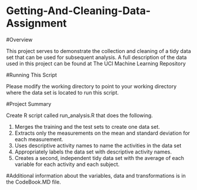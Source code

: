 # Getting-And-Cleaning-Data-Assignment


#Overview

This project serves to demonstrate the collection and cleaning of a tidy data set that can be used for subsequent analysis. A full description of the data used in this project can be found at The UCI Machine Learning Repository



#Running This Script

Please modify the working directory to point to your working directory where the data set is located to run this script.


#Project Summary

Create  R script called run_analysis.R that does the following. 
 1. Merges the training and the test sets to create one data set. 
 2. Extracts only the measurements on the mean and standard deviation for each measurement. 
 3. Uses descriptive activity names to name the activities in the data set 
 4. Appropriately labels the data set with descriptive activity names. 
 5. Creates a second, independent tidy data set with the average of each variable for each activity and each subject.



#Additional information about the variables, data and transformations is in the CodeBook.MD file.